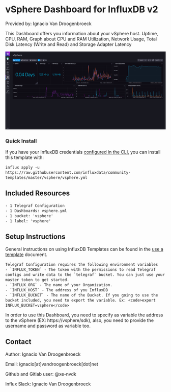 # vSphere Dashboard for InfluxDB v2

Provided by: Ignacio Van Droogenbroeck

This Dashboard offers you information about your vSphere host. Uptime, CPU, RAM, Graph about CPU and RAM Utilization, Network Usage, Total Disk Latency (Write and Read) and Storage Adapter Latency

![Dashboard Screenshot](screenshot.png)

### Quick Install

If you have your InfluxDB credentials [configured in the CLI](Vhttps://v2.docs.influxdata.com/v2.0/reference/cli/influx/config/), you can install this template with:

```
influx apply -u https://raw.githubusercontent.com/influxdata/community-templates/master/vsphere/vsphere.yml
```

## Included Resources

    - 1 Telegraf Configuration
    - 1 Dashboards: vsphere.yml
    - 1 bucket: 'vsphere'
    - 1 label: 'vsphere' 

## Setup Instructions

General instructions on using InfluxDB Templates can be found in the [use a template](../docs/use_a_template.md) document.
    
    Telegraf Configuration requires the following environment variables
    - `INFLUX_TOKEN` - The token with the permissions to read Telegraf configs and write data to the `telegraf` bucket. You can just use your master token to get started.
    - `INFLUX_ORG` - The name of your Organization.
    - `INFLUX_HOST` - The address of you InfluxDB
    - `INFLUX_BUCKET` - The name of the Bucket. If you going to use the bucket included, you need to export the variable. Ex: <code>export INFLUX_BUCKET=vsphere</code>

In order to use this Dashboard, you need to specify as variable the address to the vSphere (EX: https://vsphere/sdk), also, you need to provide the username and password as variable too.

## Contact

Author: Ignacio Van Droogenbroeck

Email: ignacio[at]vandroogenbroeck[dot]net

Github and Gitlab user: @xe-nvdk 

Influx Slack: Ignacio Van Droogenbroeck
